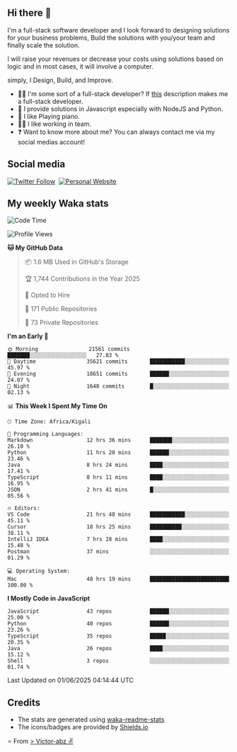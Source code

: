 ## Hi there 👋
I'm a full-stack software developer and I look forward to designing solutions for your business problems, Build the solutions with you/your team and finally scale the solution.

I will raise your revenues or decrease your costs using solutions based on logic and in most cases, it will involve a computer.

simply, I Design, Build, and Improve.

- 👨‍💻 I'm some sort of a full-stack developer? If [this](https://www.w3schools.com/whatis/whatis_fullstack.asp) description makes me a full-stack developer.
- 🌱 I provide solutions in Javascript especially with NodeJS and Python. 
- 🎹 I like Playing piano.
- 👯‍♀️ I like working in team.
- ❓ Want to know more about me? You can always contact me via my social medias account!

## Social media
[![Twitter Follow](https://img.shields.io/twitter/follow/vicky_abz?color=%231DA1F2&label=Twitter&style=for-the-badge&logo=twitter&logoColor=ffffff)](https://twitter.com/vicky_abz)
‎‎ [![Personal Website](https://img.shields.io/static/v1?label=visit&message=victor-abz.com&color=%235F021F&style=for-the-badge)](https://victor-abz.com/)

## My weekly Waka stats
<!--START_SECTION:waka-->
![Code Time](http://img.shields.io/badge/Code%20Time-1%2C650%20hrs%2052%20mins-blue)

![Profile Views](http://img.shields.io/badge/Profile%20Views-0-blue)

**🐱 My GitHub Data** 

> 📦 1.6 MB Used in GitHub's Storage 
 > 
> 🏆 1,744 Contributions in the Year 2025
 > 
> 💼 Opted to Hire
 > 
> 📜 171 Public Repositories 
 > 
> 🔑 73 Private Repositories 
 > 
**I'm an Early 🐤** 

```text
🌞 Morning                21561 commits       ███████░░░░░░░░░░░░░░░░░░   27.83 % 
🌆 Daytime                35621 commits       ███████████░░░░░░░░░░░░░░   45.97 % 
🌃 Evening                18651 commits       ██████░░░░░░░░░░░░░░░░░░░   24.07 % 
🌙 Night                  1648 commits        █░░░░░░░░░░░░░░░░░░░░░░░░   02.13 % 
```


📊 **This Week I Spent My Time On** 

```text
🕑︎ Time Zone: Africa/Kigali

💬 Programming Languages: 
Markdown                 12 hrs 36 mins      ███████░░░░░░░░░░░░░░░░░░   26.10 % 
Python                   11 hrs 20 mins      ██████░░░░░░░░░░░░░░░░░░░   23.46 % 
Java                     8 hrs 24 mins       ████░░░░░░░░░░░░░░░░░░░░░   17.41 % 
TypeScript               8 hrs 11 mins       ████░░░░░░░░░░░░░░░░░░░░░   16.95 % 
JSON                     2 hrs 41 mins       █░░░░░░░░░░░░░░░░░░░░░░░░   05.56 % 

🔥 Editors: 
VS Code                  21 hrs 48 mins      ███████████░░░░░░░░░░░░░░   45.11 % 
Cursor                   18 hrs 25 mins      ██████████░░░░░░░░░░░░░░░   38.11 % 
IntelliJ IDEA            7 hrs 28 mins       ████░░░░░░░░░░░░░░░░░░░░░   15.48 % 
Postman                  37 mins             ░░░░░░░░░░░░░░░░░░░░░░░░░   01.29 % 

💻 Operating System: 
Mac                      48 hrs 19 mins      █████████████████████████   100.00 % 
```

**I Mostly Code in JavaScript** 

```text
JavaScript               43 repos            ██████░░░░░░░░░░░░░░░░░░░   25.00 % 
Python                   40 repos            ██████░░░░░░░░░░░░░░░░░░░   23.26 % 
TypeScript               35 repos            █████░░░░░░░░░░░░░░░░░░░░   20.35 % 
Java                     26 repos            ████░░░░░░░░░░░░░░░░░░░░░   15.12 % 
Shell                    3 repos             ░░░░░░░░░░░░░░░░░░░░░░░░░   01.74 % 
```




 Last Updated on 01/06/2025 04:14:44 UTC
<!--END_SECTION:waka-->

## Credits
- The stats are generated using [waka-readme-stats](https://github.com/anmol098/waka-readme-stats)
- The icons/badges are provided by [Shields.io](https://shields.io/)

⭐️ From [> Victor-abz ✌](https://victor-abz.com/)
